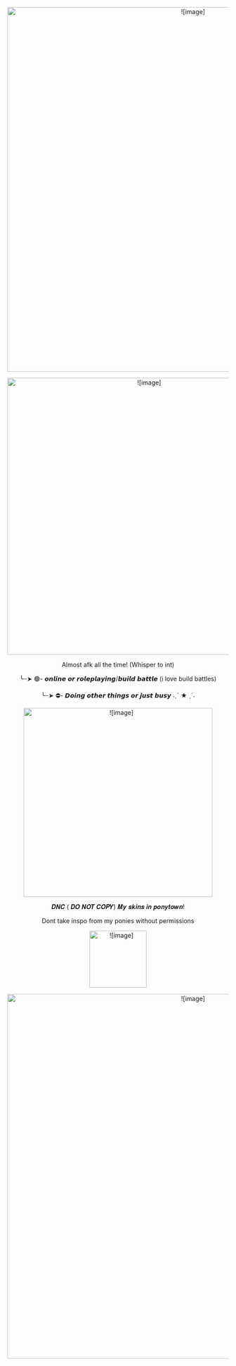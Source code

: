 <p align="center"> <img width="830" src="https://files.catbox.moe/kkl53j.png" alt = ![image]>
 <p align="center"> <img width="630" src="https://github.com/user-attachments/assets/655d65bc-7030-44c3-9b8a-01e8a48b7dfc" alt = ![image]>
</p>  
<p align="center">Almost afk all the time! (Whisper to int)
<p align="center">╰┈➤ 🟢- 𝙤𝙣𝙡𝙞𝙣𝙚 𝙤𝙧 𝙧𝙤𝙡𝙚𝙥𝙡𝙖𝙮𝙞𝙣𝙜/𝙗𝙪𝙞𝙡𝙙 𝙗𝙖𝙩𝙩𝙡𝙚 (i love build battles)
<p align="center">╰┈➤ ⛔- 𝘿𝙤𝙞𝙣𝙜 𝙤𝙩𝙝𝙚𝙧 𝙩𝙝𝙞𝙣𝙜𝙨 𝙤𝙧 𝙟𝙪𝙨𝙩 𝙗𝙪𝙨𝙮 ˗ˏˋ ★ ˎˊ˗
<p align="center">
  <img width="430" src="https://files.catbox.moe/2bzd4m.gif" alt = ![image]>
</p>
<p align="center">𝑫𝑵𝑪 ( 𝑫𝑶 𝑵𝑶𝑻 𝑪𝑶𝑷𝒀) 𝑴𝒚 𝒔𝒌𝒊𝒏𝒔 𝒊𝒏 𝒑𝒐𝒏𝒚𝒕𝒐𝒘𝒏! 
<p align="center">Dont take inspo from my ponies without permissions
<p align="center"><img width="130" src="https://files.catbox.moe/9s3gzh" alt = ![image]></p>  
  

<p align="center"> <img width="830" src="https://files.catbox.moe/n79ve8.png" alt = ![image]>
